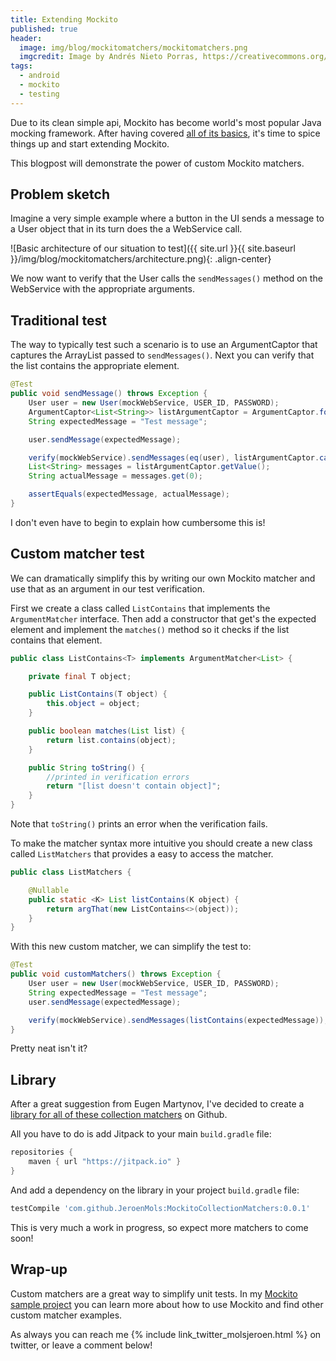 ```yaml
---
title: Extending Mockito
published: true
header:
  image: img/blog/mockitomatchers/mockitomatchers.png
  imgcredit: Image by Andrés Nieto Porras, https://creativecommons.org/licenses/by-sa/2.0/, cropped
tags:
  - android
  - mockito
  - testing
---
```

Due to its clean simple api, Mockito has become world's most popular Java mocking framework. After having covered [all of its basics](https://speakerdeck.com/jeroenmols/testing-made-sweet-with-a-mockito), it's time to spice things up and start extending Mockito.

This blogpost will demonstrate the power of custom Mockito matchers.

## Problem sketch
Imagine a very simple example where a button in the UI sends a message to a User object that in its turn does the a WebService call.

![Basic architecture of our situation to test]({{ site.url }}{{ site.baseurl }}/img/blog/mockitomatchers/architecture.png){: .align-center}

We now want to verify that the User calls the `sendMessages()` method on the WebService with the appropriate arguments.


## Traditional test
The way to typically test such a scenario is to use an ArgumentCaptor that captures the ArrayList passed to `sendMessages()`. Next you can verify that the list contains the appropriate element.

```java
@Test
public void sendMessage() throws Exception {
    User user = new User(mockWebService, USER_ID, PASSWORD);
    ArgumentCaptor<List<String>> listArgumentCaptor = ArgumentCaptor.forClass(List.class);
    String expectedMessage = "Test message";

    user.sendMessage(expectedMessage);

    verify(mockWebService).sendMessages(eq(user), listArgumentCaptor.capture());
    List<String> messages = listArgumentCaptor.getValue();
    String actualMessage = messages.get(0);

    assertEquals(expectedMessage, actualMessage);
}
```

I don't even have to begin to explain how cumbersome this is!


## Custom matcher test
We can dramatically simplify this by writing our own Mockito matcher and use that as an argument in our test verification.

First we create a class called `ListContains` that implements the `ArgumentMatcher` interface. Then add a constructor that get's the expected element and implement the `matches()` method so it checks if the list contains that element.

```java
public class ListContains<T> implements ArgumentMatcher<List> {

    private final T object;

    public ListContains(T object) {
        this.object = object;
    }

    public boolean matches(List list) {
        return list.contains(object);
    }

    public String toString() {
        //printed in verification errors
        return "[list doesn't contain object]";
    }
}
```

Note that `toString()` prints an error when the verification fails.

To make the matcher syntax more intuitive you should create a new class called `ListMatchers` that provides a easy to access the matcher.

```java
public class ListMatchers {

    @Nullable
    public static <K> List listContains(K object) {
        return argThat(new ListContains<>(object));
    }
}
```

With this new custom matcher, we can simplify the test to:

```java
@Test
public void customMatchers() throws Exception {
    User user = new User(mockWebService, USER_ID, PASSWORD);
    String expectedMessage = "Test message";
    user.sendMessage(expectedMessage);

    verify(mockWebService).sendMessages(listContains(expectedMessage));
}
```

Pretty neat isn't it?


## Library
After a great suggestion from Eugen Martynov, I've decided to create a [library for all of these collection matchers](https://github.com/JeroenMols/MockitoCollectionMatchers) on Github.

All you have to do is add Jitpack to your main `build.gradle` file:

```groovy
repositories {
    maven { url "https://jitpack.io" }
}
```

And add a dependency on the library in your project `build.gradle` file:

```groovy
testCompile 'com.github.JeroenMols:MockitoCollectionMatchers:0.0.1'
```

This is very much a work in progress, so expect more matchers to come soon!


## Wrap-up
Custom matchers are a great way to simplify unit tests. In my [Mockito sample project](https://github.com/jeroenmols/mockitoexample) you can learn more about how to use Mockito and find other custom matcher examples.

As always you can reach me {% include link_twitter_molsjeroen.html %} on twitter, or leave a comment below!
